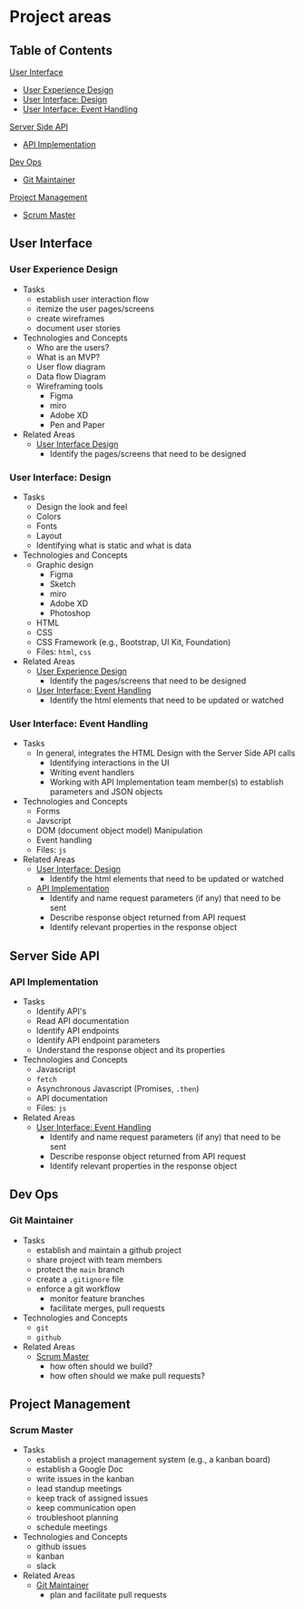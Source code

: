 # Project areas

## Table of Contents

[User Interface](#user-interface)

- [User Experience Design](#user-experience-design)
- [User Interface: Design](#user-interface-design)
- [User Interface: Event Handling](#user-interface-event-handling)

[Server Side API](#server-side-api)

- [API Implementation](#api-implementation)

[Dev Ops](#dev-ops)

- [Git Maintainer](#git-maintainer)

[Project Management](#project-management)

- [Scrum Master](#scrum-master)

## User Interface

### User Experience Design

- Tasks
  - establish user interaction flow
  - itemize the user pages/screens
  - create wireframes
  - document user stories
- Technologies and Concepts
  - Who are the users?
  - What is an MVP?
  - User flow diagram
  - Data flow Diagram
  - Wireframing tools
    - Figma
    - miro
    - Adobe XD
    - Pen and Paper
- Related Areas
  - [User Interface Design](#user-interface-design)
    - Identify the pages/screens that need to be designed

### User Interface: Design

- Tasks
  - Design the look and feel
  - Colors
  - Fonts
  - Layout
  - Identifying what is static and what is data
- Technologies and Concepts
  - Graphic design
    - Figma
    - Sketch
    - miro
    - Adobe XD
    - Photoshop
  - HTML
  - CSS
  - CSS Framework (e.g., Bootstrap, UI Kit, Foundation)
  - Files: `html`, `css`
- Related Areas
  - [User Experience Design](#user-experience-design)
    - Identify the pages/screens that need to be designed
  - [User Interface: Event Handling](#user-interface-event-handling)
    - Identify the html elements that need to be updated or watched

### User Interface: Event Handling

- Tasks
  - In general, integrates the HTML Design with the Server Side API calls
    - Identifying interactions in the UI
    - Writing event handlers
    - Working with API Implementation team member(s) to establish parameters and JSON objects
- Technologies and Concepts
  - Forms
  - Javscript
  - DOM (document object model) Manipulation
  - Event handling
  - Files: `js`
- Related Areas
  - [User Interface: Design](#user-interface-design)
    - Identify the html elements that need to be updated or watched
  - [API Implementation](#api-implementation)
    - Identify and name request parameters (if any) that need to be sent
    - Describe response object returned from API request
    - Identify relevant properties in the response object

## Server Side API

### API Implementation

- Tasks
  - Identify API's
  - Read API documentation
  - Identify API endpoints
  - Identify API endpoint parameters
  - Understand the response object and its properties
- Technologies and Concepts
  - Javascript
  - `fetch`
  - Asynchronous Javascript (Promises, `.then`)
  - API documentation
  - Files: `js`
- Related Areas
  - [User Interface: Event Handling](#user-interface-event-handling)
    - Identify and name request parameters (if any) that need to be sent
    - Describe response object returned from API request
    - Identify relevant properties in the response object

## Dev Ops

### Git Maintainer

- Tasks
  - establish and maintain a github project
  - share project with team members
  - protect the `main` branch
  - create a `.gitignore` file
  - enforce a git workflow
    - monitor feature branches
    - facilitate merges, pull requests
- Technologies and Concepts
  - `git`
  - `github`
- Related Areas
  - [Scrum Master](#scrum-master)
    - how often should we build?
    - how often should we make pull requests?

## Project Management

### Scrum Master

- Tasks
  - establish a project management system (e.g., a kanban board)
  - establish a Google Doc
  - write issues in the kanban
  - lead standup meetings
  - keep track of assigned issues
  - keep communication open
  - troubleshoot planning
  - schedule meetings
- Technologies and Concepts
  - github issues
  - kanban
  - slack
- Related Areas
  - [Git Maintainer](#git-maintainer)
    - plan and facilitate pull requests
